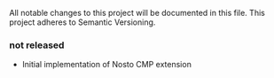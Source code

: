 All notable changes to this project will be documented in this file. This project adheres to Semantic Versioning.

### not released
* Initial implementation of Nosto CMP extension
